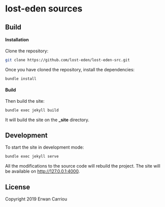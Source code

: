 # lost-eden sources

## Build

#### Installation

Clone the repository:

```sh
git clone https://github.com/lost-eden/lost-eden-src.git
```

Once you have cloned the repository, install the dependencies:

```sh
bundle install
```	 	

#### Build

Then build the site:

```sh
bundle exec jekyll build
```	 

It will build the site on the **_site** directory.

## Development

To start the site in development mode:

```sh
bundle exec jekyll serve
```

All the modifications to the source code will rebuild the project. The site will be available on http://127.0.0.1:4000.


## License

Copyright 2019 Erwan Carriou